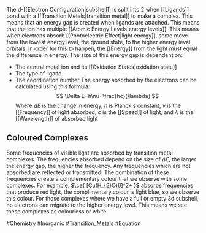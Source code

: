 The d-[[Electron Configuration|subshell]] is split into 2 when [[Ligands]] bond with a [[Transition Metals|transition metal]] to make a complex. This means that an energy gap is created when ligands are attached. This means that the ion has multiple [[Atomic Energy Levels|energy levels]]. This means when electrons absorb [[Photoelectric Effect|light energy]], some move from the lowest energy level, the ground state, to the higher energy level orbitals. In order for this to happen, the [[Energy]] from the light must equal the difference in energy. The size of this energy gap is dependent on:
- The central metal ion and its [[Oxidation States|oxidation state]]
- The type of ligand
- The coordination number
The energy absorbed by the electrons can be calculated using this formula:
$$
\Delta E=h\nu=\frac{hc}{\lambda}
$$
Where $\Delta E$ is the change in energy, $h$ is Planck's constant, $\nu$ is the [[Frequency]] of light absorbed, $c$ is the [[Speed]] of light, and $\lambda$ is the [[Wavelength]] of absorbed light
## Coloured Complexes
Some frequencies of visible light are absorbed by transition metal complexes. The frequencies absorbed depend on the size of $\Delta E$, the larger the energy gap, the higher the frequency. Any frequencies which are not absorbed are reflected or transmitted. The combination of these frequencies create a complementary colour that we observe with some complexes. For example, $\ce{ [Cu(H_{2}O)6]^2+ }$ absorbs frequencies that produce red light, the complimentary colour is light blue, so we observe this colour. For those complexes where we have a full or empty $\text{3d}$ subshell, no electrons can migrate to the higher energy level. This means we see these complexes as colourless or white

#Chemistry #Inorganic #Transition_Metals #Equation